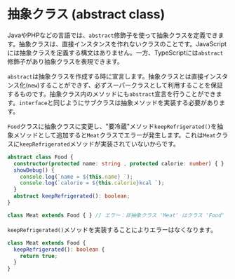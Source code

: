 # 抽象クラス \(abstract class\)

JavaやPHPなどの言語では、`abstract`修飾子を使って抽象クラスを定義できます。抽象クラスは、直接インスタンスを作れないクラスのことです。JavaScriptには抽象クラスを定義する構文はありません。一方、TypeScriptには`abstract`修飾子があり抽象クラスを表現できます。

`abstract`は抽象クラスを作成する時に宣言します。抽象クラスとは直接インスタンス化\(`new`\)することができず、必ずスーパークラスとして利用することを保証するものです。抽象クラス内のメソッドにも`abstract`宣言を行うことができます。`interface`と同じようにサブクラスは抽象メソッドを実装する必要があります。

`Food`クラスに抽象クラスに変更し、"要冷蔵"メソッド`keepRefrigerated()`を抽象メソッドとして追加すると`Meat`クラスでエラーが発生します。これは`Meat`クラスに`keepRefrigerated`メソッドが実装されていないからです。

```typescript
abstract class Food {
  constructor(protected name: string , protected calorie: number) { }
  showDebug() {
    console.log(`name = ${this.name} `);
    console.log(`calorie = ${this.calorie}kcal `);
  }
  abstract keepRefrigerated(): boolean;
}

class Meat extends Food { } // エラー：非抽象クラス 'Meat' はクラス 'Food' からの継承抽象メンバー 'keepRefrigerated' を実装しません。
```

`keepRefrigerated()`メソッドを実装することによりエラーはなくなります。

```typescript
class Meat extends Food {
  keepRefrigerated(): boolean {
    return true;
  }
}
```

